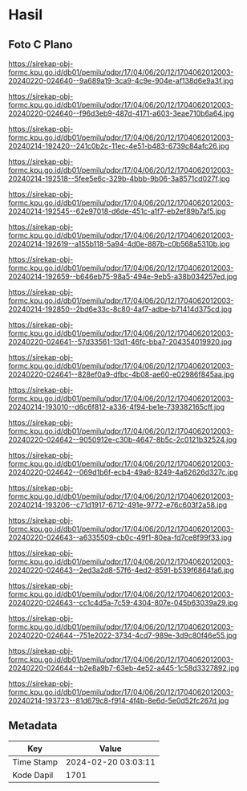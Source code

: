 # Hasil

## Foto C Plano

https://sirekap-obj-formc.kpu.go.id/db01/pemilu/pdpr/17/04/06/20/12/1704062012003-20240220-024640--9a689a19-3ca9-4c9e-904e-af138d6e9a3f.jpg

https://sirekap-obj-formc.kpu.go.id/db01/pemilu/pdpr/17/04/06/20/12/1704062012003-20240220-024640--f96d3eb9-487d-4171-a603-3eae710b6a64.jpg

https://sirekap-obj-formc.kpu.go.id/db01/pemilu/pdpr/17/04/06/20/12/1704062012003-20240214-192420--241c0b2c-11ec-4e51-b483-6739c84afc26.jpg

https://sirekap-obj-formc.kpu.go.id/db01/pemilu/pdpr/17/04/06/20/12/1704062012003-20240214-192518--5fee5e6c-329b-4bbb-9b06-3a8571cd027f.jpg

https://sirekap-obj-formc.kpu.go.id/db01/pemilu/pdpr/17/04/06/20/12/1704062012003-20240214-192545--62e97018-d6de-451c-a1f7-eb2ef89b7af5.jpg

https://sirekap-obj-formc.kpu.go.id/db01/pemilu/pdpr/17/04/06/20/12/1704062012003-20240214-192619--a155b118-5a94-4d0e-887b-c0b568a5310b.jpg

https://sirekap-obj-formc.kpu.go.id/db01/pemilu/pdpr/17/04/06/20/12/1704062012003-20240214-192659--b646eb75-98a5-494e-9eb5-a38b034257ed.jpg

https://sirekap-obj-formc.kpu.go.id/db01/pemilu/pdpr/17/04/06/20/12/1704062012003-20240214-192850--2bd6e33c-8c80-4af7-adbe-b71414d375cd.jpg

https://sirekap-obj-formc.kpu.go.id/db01/pemilu/pdpr/17/04/06/20/12/1704062012003-20240220-024641--57d33561-13d1-46fc-bba7-204354019920.jpg

https://sirekap-obj-formc.kpu.go.id/db01/pemilu/pdpr/17/04/06/20/12/1704062012003-20240220-024641--828ef0a9-dfbc-4b08-ae60-e02986f845aa.jpg

https://sirekap-obj-formc.kpu.go.id/db01/pemilu/pdpr/17/04/06/20/12/1704062012003-20240214-193010--d6c6f812-a336-4f94-be1e-739382165cff.jpg

https://sirekap-obj-formc.kpu.go.id/db01/pemilu/pdpr/17/04/06/20/12/1704062012003-20240220-024642--9050912e-c30b-4647-8b5c-2c0121b32524.jpg

https://sirekap-obj-formc.kpu.go.id/db01/pemilu/pdpr/17/04/06/20/12/1704062012003-20240220-024642--069d1b6f-ecb4-49a6-8249-4a62626d327c.jpg

https://sirekap-obj-formc.kpu.go.id/db01/pemilu/pdpr/17/04/06/20/12/1704062012003-20240214-193206--c71d1917-6712-491e-9772-e76c603f2a58.jpg

https://sirekap-obj-formc.kpu.go.id/db01/pemilu/pdpr/17/04/06/20/12/1704062012003-20240220-024643--a6335509-cb0c-49f1-80ea-fd7ce8f99f33.jpg

https://sirekap-obj-formc.kpu.go.id/db01/pemilu/pdpr/17/04/06/20/12/1704062012003-20240220-024643--2ed3a2d8-57f6-4ed2-8591-b539f6864fa6.jpg

https://sirekap-obj-formc.kpu.go.id/db01/pemilu/pdpr/17/04/06/20/12/1704062012003-20240220-024643--cc1c4d5a-7c59-4304-807e-045b63039a29.jpg

https://sirekap-obj-formc.kpu.go.id/db01/pemilu/pdpr/17/04/06/20/12/1704062012003-20240220-024644--751e2022-3734-4cd7-989e-3d9c80f46e55.jpg

https://sirekap-obj-formc.kpu.go.id/db01/pemilu/pdpr/17/04/06/20/12/1704062012003-20240220-024644--b2e8a9b7-63eb-4e52-a445-1c58d3327892.jpg

https://sirekap-obj-formc.kpu.go.id/db01/pemilu/pdpr/17/04/06/20/12/1704062012003-20240214-193723--81d679c8-f914-4f4b-8e6d-5e0d52fc267d.jpg


## Metadata

| Key        | Value               |
| ---------- | ------------------- |
| Time Stamp | 2024-02-20 03:03:11 |
| Kode Dapil | 1701                |



